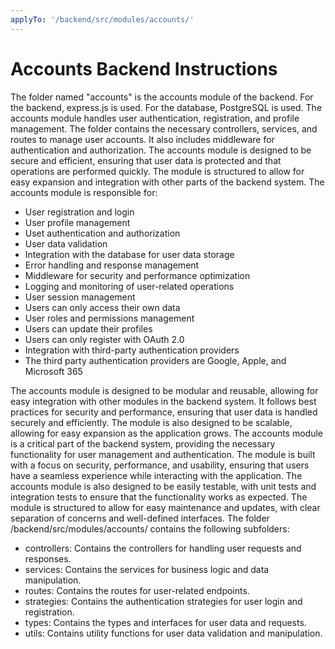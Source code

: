 ```yaml
---
applyTo: '/backend/src/modules/accounts/'
---
```

# Accounts Backend Instructions
The folder named "accounts" is the accounts module of the backend.
For the backend, express.js is used.
For the database, PostgreSQL is used.
The accounts module handles user authentication, registration, and profile management.
The folder contains the necessary controllers, services, and routes to manage user accounts.
It also includes middleware for authentication and authorization.
The accounts module is designed to be secure and efficient, ensuring that user data is protected and that operations are performed quickly.
The module is structured to allow for easy expansion and integration with other parts of the backend system.
The accounts module is responsible for:
- User registration and login  
- User profile management
- Uset authentication and authorization
- User data validation
- Integration with the database for user data storage
- Error handling and response management
- Middleware for security and performance optimization
- Logging and monitoring of user-related operations
- User session management
- Users can only access their own data
- User roles and permissions management
- Users can update their profiles
- Users can only register with OAuth 2.0
- Integration with third-party authentication providers
- The third party authentication providers are Google, Apple, and Microsoft 365

The accounts module is designed to be modular and reusable, allowing for easy integration with other modules in the backend system.
It follows best practices for security and performance, ensuring that user data is handled securely and efficiently.
The module is also designed to be scalable, allowing for easy expansion as the application grows.
The accounts module is a critical part of the backend system, providing the necessary functionality for user management and authentication.
The module is built with a focus on security, performance, and usability, ensuring that users have a seamless experience while interacting with the application.
The accounts module is also designed to be easily testable, with unit tests and integration tests to ensure that the functionality works as expected.
The module is structured to allow for easy maintenance and updates, with clear separation of concerns and well-defined interfaces.
The folder /backend/src/modules/accounts/ contains the following subfolders:
- controllers: Contains the controllers for handling user requests and responses.
- services: Contains the services for business logic and data manipulation.
- routes: Contains the routes for user-related endpoints.
- strategies: Contains the authentication strategies for user login and registration.
- types: Contains the types and interfaces for user data and requests.
- utils: Contains utility functions for user data validation and manipulation.

